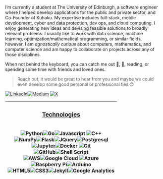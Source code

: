 I’m currently a student at The University of Edinburgh, a software engineer where I helped develop applications for the public and private sector, and Co-Founder of Kuhaku. My expertise includes full-stack, mobile development, cyber and data protection, dev ops, and cloud computing. I enjoy generating new ideas and devising feasible solutions to broadly relevant problems. I usually like to work with data science, machine learning, optimization/mathematical programming, or similar fields, however, I am *agnostically curious* about computers, mathematics, and computer science and am happy to collaborate on projects across any of those disciplines. 

When not behind the keyboard, you can catch me out 🧗‍, 🚴, reading, or spending some time with friends and loved ones. 

 > Reach out, it would be great to hear from you and maybe we could even develop some good personal or professional ties 😊

 <p><a href="https://www.linkedin.com/in/leeweijuin" target="_blank"><img alt="LinkedIn" src="https://img.shields.io/badge/linkedin-%230077B5.svg?&style=for-the-badge&logo=linkedin&logoColor=white" /></a><a href="https://medium.com/@leeweijuin" target="_blank"><img alt="Medium" src="https://img.shields.io/badge/medium-%2312100E.svg?&style=for-the-badge&logo=medium&logoColor=white" /></a>
  <a href="https://x.com/weijuinlee" target="_blank"><img alt="X" src="https://img.shields.io/twitter/follow/weijuinlee" /></a>
</p>

| <h3 align='center' style='text-decoration: underline'> <u> Technologies </u> </h3> <br> <img alt="Python" src="https://img.shields.io/badge/Python-14354C?style=for-the-badge&logo=python&logoColor=white"/><img alt="Go" src="https://img.shields.io/badge/Go-00ADD8?style=for-the-badge&logo=go&logoColor=white"/><img alt="Javascript" src="https://img.shields.io/badge/JavaScript-323330?style=for-the-badge&logo=javascript&logoColor=F7DF1E" /> <img alt="C++" src="https://img.shields.io/badge/C%2B%2B-00599C?style=for-the-badge&logo=c%2B%2B&logoColor=white"/><br> <img alt="NumPy" src="https://img.shields.io/badge/numpy%20-%23013243.svg?&style=for-the-badge&logo=numpy&logoColor=white" /><img alt="Flask" src="https://img.shields.io/badge/Flask-000000?style=for-the-badge&logo=flask&logoColor=white"/><img alt="JQuery" src="https://img.shields.io/badge/jQuery-0769AD?style=for-the-badge&logo=jquery&logoColor=white"/><img alt="Postgresql" src="https://img.shields.io/badge/PostgreSQL-316192?style=for-the-badge&logo=postgresql&logoColor=white"/> <br> <img alt="Jupyter" src="https://img.shields.io/badge/Jupyter%20-%23F37626.svg?&style=for-the-badge&logo=Jupyter&logoColor=white" /><img alt="Docker" src="https://img.shields.io/badge/docker%20-%230db7ed.svg?&style=for-the-badge&logo=docker&logoColor=white"/> <img alt="Git" src="https://img.shields.io/badge/git%20-%23F05033.svg?&style=for-the-badge&logo=git&logoColor=white"/> <br> <img alt="GitHub" src="https://img.shields.io/badge/github%20-%23121011.svg?&style=for-the-badge&logo=github&logoColor=white"/><img alt="Shell Script" src="https://img.shields.io/badge/Shell_Script-121011?style=for-the-badge&logo=gnu-bash&logoColor=white"/> <br> <img alt="AWS" src="https://img.shields.io/badge/Amazon_AWS-232F3E?style=for-the-badge&logo=amazon-aws&logoColor=white" /><img alt="Google Cloud" src="https://img.shields.io/badge/Google_Cloud-4285F4?style=for-the-badge&logo=google-cloud&logoColor=white"/> <img alt="Azure" src="https://img.shields.io/badge/Microsoft_Azure-0089D6?style=for-the-badge&logo=microsoft-azure&logoColor=white"/> <br> <img alt="Raspberry Pi" src="https://img.shields.io/badge/-Raspberry%20Pi-C51A4A?style=for-the-badge&logo=Raspberry-Pi"/><img alt="Arduino" src="https://img.shields.io/badge/-Arduino-00979D?style=for-the-badge&logo=Arduino&logoColor=white"/> <br> <img alt="HTML5" src="https://img.shields.io/badge/html5%20-%23E34F26.svg?&style=for-the-badge&logo=html5&logoColor=white"/><img alt="CSS3" src="https://img.shields.io/badge/css3%20-%231572B6.svg?&style=for-the-badge&logo=css3&logoColor=white"/><img alt="Jekyll" src="https://img.shields.io/badge/jekyll-%23CC0000.svg?&style=for-the-badge&logo=jekyll&logoColor=white"/><img alt="Google Analytics" src="https://img.shields.io/badge/googleanalytics%20-%23E37400?style=for-the-badge&logo=Google-Analytics&logoColor=white"/>
|---|
